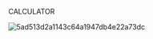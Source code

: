 CALCULATOR




![5ad513d2a1143c64a1947db4e22a73dc](https://github.com/sglkartik23/Calculator/assets/143067112/b309855a-cbac-484a-89c8-3467b7451641)









 
